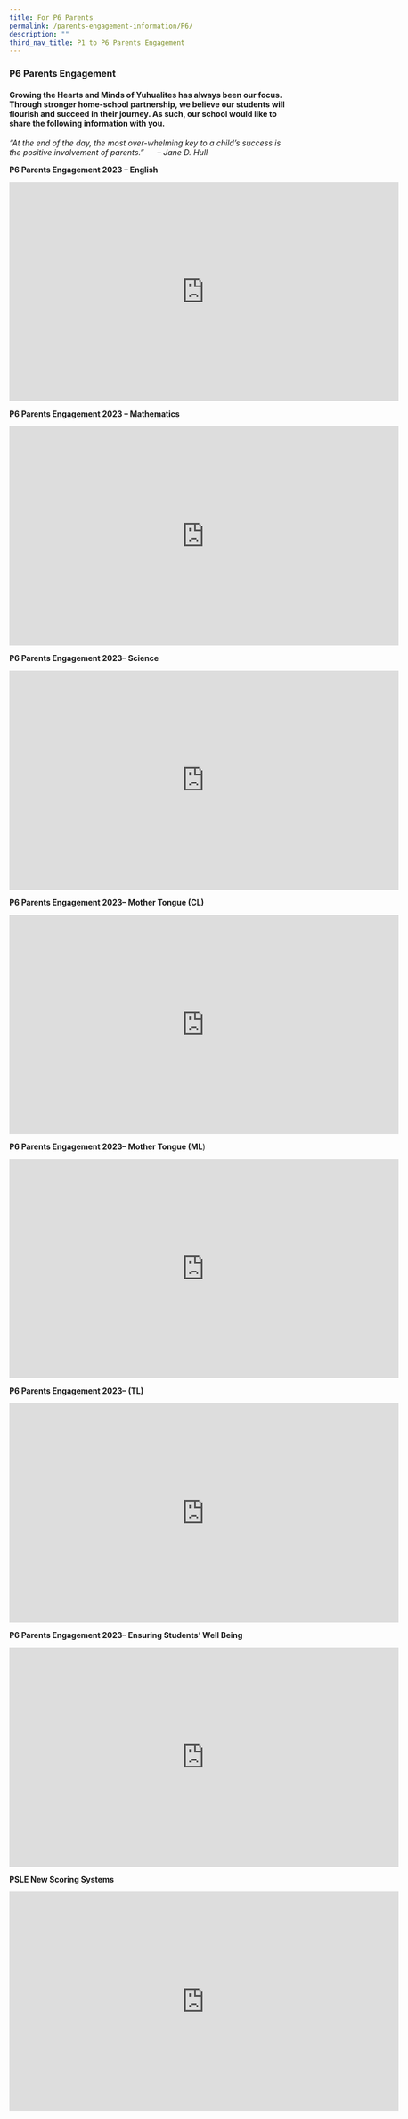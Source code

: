```yaml
---
title: For P6 Parents
permalink: /parents-engagement-information/P6/
description: ""
third_nav_title: P1 to P6 Parents Engagement
---
```

### P6 Parents Engagement

#### Growing the Hearts and Minds of Yuhualites has always been our focus. Through stronger home-school partnership, we believe our students will flourish and succeed in their journey. As such, our school would like to share the following information with you.


_“At the end of the day, the most over-whelming key to a child’s success is the positive involvement of parents.”      – Jane D. Hull_

**P6 Parents Engagement 2023 – English**

<iframe width="699" height="393" src="https://www.youtube.com/embed/cMuvbqYfNLc" title="YouTube video player" frameborder="0" allow="accelerometer; autoplay; clipboard-write; encrypted-media; gyroscope; picture-in-picture; web-share" allowfullscreen></iframe>

**P6 Parents Engagement 2023 – Mathematics**

<iframe width="699" height="393" src="https://www.youtube.com/embed/69ghIvU0X6A" title="YouTube video player" frameborder="0" allow="accelerometer; autoplay; clipboard-write; encrypted-media; gyroscope; picture-in-picture" allowfullscreen></iframe>

**P6 Parents Engagement 2023– Science**

<iframe width="699" height="393" src="https://www.youtube.com/embed/9_0tIh2BqU8" title="YouTube video player" frameborder="0" allow="accelerometer; autoplay; clipboard-write; encrypted-media; gyroscope; picture-in-picture; web-share" allowfullscreen></iframe>

**P6 Parents Engagement 2023– Mother Tongue (CL)**

<iframe width="699" height="393" src="https://www.youtube.com/embed/qpYlSd-XEhg" title="YouTube video player" frameborder="0" allow="accelerometer; autoplay; clipboard-write; encrypted-media; gyroscope; picture-in-picture; web-share" allowfullscreen></iframe>

**P6 Parents Engagement 2023– Mother Tongue (ML**)

<iframe width="699" height="393" src="https://www.youtube.com/embed/08SkumSZzTk" title="YouTube video player" frameborder="0" allow="accelerometer; autoplay; clipboard-write; encrypted-media; gyroscope; picture-in-picture; web-share" allowfullscreen></iframe>

**P6 Parents Engagement 2023– (TL)**
<iframe width="699" height="393" src="https://www.youtube.com/embed/zdmwef3j6o0" title="YouTube video player" frameborder="0" allow="accelerometer; autoplay; clipboard-write; encrypted-media; gyroscope; picture-in-picture; web-share" allowfullscreen></iframe>

**P6 Parents Engagement 2023– Ensuring Students’ Well Being**

<iframe width="699" height="393" src="https://www.youtube.com/embed/RVRuM2xUz4o" title="YouTube video player" frameborder="0" allow="accelerometer; autoplay; clipboard-write; encrypted-media; gyroscope; picture-in-picture" allowfullscreen></iframe>

**PSLE New Scoring Systems**

<iframe width="699" height="393" src="https://www.youtube.com/embed/iOAsWjVBcMc" title="YouTube video player" frameborder="0" allow="accelerometer; autoplay; clipboard-write; encrypted-media; gyroscope; picture-in-picture" allowfullscreen></iframe>
